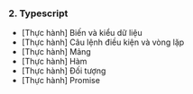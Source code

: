 ### 2. Typescript
- [Thực hành] Biến và kiểu dữ liệu
- [Thực hành] Câu lệnh điều kiện và vòng lặp
- [Thực hành] Mảng
- [Thực hành] Hàm
- [Thực hành] Đối tượng
- [Thực hành] Promise